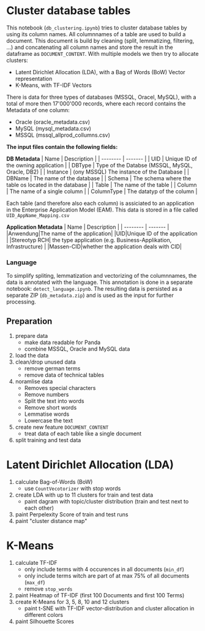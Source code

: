 # Cluster database tables

This notebook (`db_clustering.ipynb`) tries to cluster database tables by using its column names. 
All columnnames of a table are used to build a document.
This document is build by cleaning (split, lemmatizing, filtering, ...) and concatenating all column names and store the result in the dataframe as `DOCUMENT_CONTENT`.
With multiple models we then try to allocate clusters:

- Latent Dirichlet Allocation (LDA), with a Bag of Words (BoW) Vector representation
- K-Means, with TF-IDF Vectors

There is data for three types of databases (MSSQL, Oracel, MySQL), with a total of more then 17'000'000 records, where each record contains the Metadata of one column:

- Oracle (oracle_metadata.csv)
- MySQL (mysql_metadata.csv)
- MSSQL (mssql_allprod_collumns.csv)

__The input files contain the following fields:__

__DB Metadata__
| Name    | Description |
| -------- | ------- |
| UID  | Unique ID of the owning application    |
| DBType | Type of the Databse (MSSQL, MySQL, Oracle, DB2)     |
| Instance    | (ony MSSQL) The instance of the Database |
| DBName | The name of the database |
| Schema | The schema where the table os located in the database |
| Table | The name of the table |
| Column | The name of a single column |
| ColumnType | The datatyp of the column |

Each table (and therefore also each column) is assiciated to an application in the Enterprise Application Model (EAM). This data is stored in a file called `UID_AppName_Mapping.csv`

__Application Metadata__
| Name    | Description |
| -------- | ------- |
|Anwendung|The name of the application|
|UID|Unique ID of the application    |
|Stereotyp RCH| the type application (e.g. Business-Applikation, Infrastructure) |
|Massen-CID|whether the application deals with CID|

### Language

To simplify spliting, lemmatization and vectorizing of the columnnames, the data is annotated with the language. 
This annotation is done in a separate notebook: `detect_language.ipynb`.
The resulting data is persisted as a separate ZIP (`db_metadata.zip`) and is used as the input for further processing.


## Preparation

1. prepare data
   - make data readable for Panda
   - combine MSSQL, Oracle and MySQL data
1. load the data
1. clean/drop unused data
   - remove german terms
   - remove data of technical tables
1. noramlise data
   - Removes special characters
   - Remove numbers
   - Split the text into words
   - Remove short words
   - Lemmatise words
   - Lowercase the text
1. create new feature `DOCUMENT_CONTENT`
   - treat data of each table like a single document
1. split training and test data

# Latent Dirichlet Allocation (LDA)

1. calculate Bag-of-Words (BoW)
   - use `CountVecotorizer` with stop words
1. create LDA with up to 11 clusters for train and test data
   - paint dagram with topic/cluster distribution (train and test next to each other)
1. paint Perpelexity Score of train and test runs
1. paint "cluster distance map"

# K-Means

1. calculate TF-IDF
   - only include terms with 4 occurences in all documents (`min_df`)
   - only include terms witch are part of at max 75% of all documents (`max_df`)
   - remove `stop_words`
1. paint Heatmap of TF-IDF (first 100 Documents and first 100 Terms)
1. create K-Means for 3, 5, 8, 10 and 12 clusters
   - paint t-SNE with TF-IDF vector-distribution and cluster allocation in different colors
1. paint Silhouette Scores